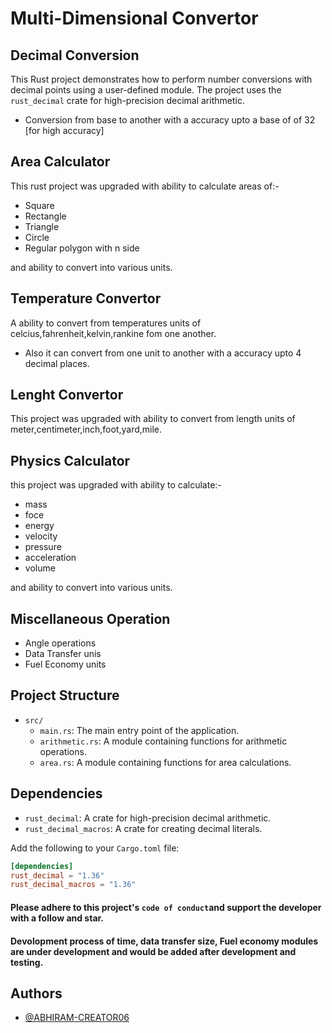 
# Multi-Dimensional Convertor
## Decimal Conversion

This Rust project demonstrates how to perform number conversions with decimal points using a user-defined module. The project uses the `rust_decimal` crate for high-precision decimal arithmetic.
- Conversion from base to another with a accuracy upto a base of of 32 [for high accuracy] 

## Area Calculator
This rust project was upgraded with ability to calculate areas of:-
- Square
- Rectangle
- Triangle
- Circle
- Regular polygon with n side

and ability to convert into various units.

## Temperature Convertor
A ability to convert from temperatures units of celcius,fahrenheit,kelvin,rankine fom one another.
-  Also it can convert from one unit to another with a accuracy upto 4 decimal places.

## Lenght Convertor
This project was upgraded with ability to convert from length units of meter,centimeter,inch,foot,yard,mile.

## Physics Calculator
this project was upgraded with ability to calculate:-
- mass
- foce
- energy
- velocity
- pressure
- acceleration
- volume

and  ability to convert into various units.

## Miscellaneous Operation
- Angle operations
- Data Transfer unis
- Fuel Economy units

## Project Structure

- `src/`
  - `main.rs`: The main entry point of the application.
  - `arithmetic.rs`: A module containing functions for arithmetic operations.
  - `area.rs`: A module containing functions for area calculations.

## Dependencies

- `rust_decimal`: A crate for high-precision decimal arithmetic.
- `rust_decimal_macros`: A crate for creating decimal literals.

Add the following to your `Cargo.toml` file:

```toml
[dependencies]
rust_decimal = "1.36"
rust_decimal_macros = "1.36"
```

#### Please adhere to this project's `code of conduct`and support the developer with a follow and star.
#### Devolopment process of time, data transfer size, Fuel economy modules are under development and would be added after development and testing.



## Authors

- [@ABHIRAM-CREATOR06](https://github.com/ABHIRAM-CREATOR06)

